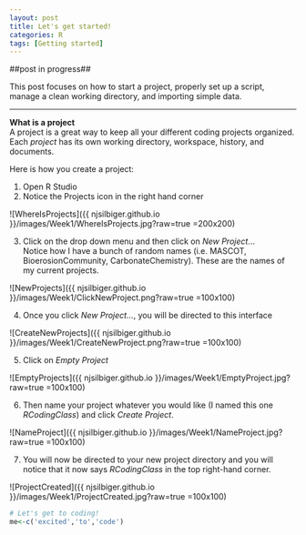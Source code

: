 ```yaml
---
layout: post
title: Let's get started!
categories: R
tags: [Getting started]
---
```

##post in progress##

This post focuses on how to start a project, properly set up a script, manage a clean working directory, and importing simple data.

----------

**What is a project**   
A project is a great way to keep all your different coding projects organized.  Each *project* has its own working directory, workspace, history, and documents. 

Here is how you create a project:  


1) Open R Studio  
2) Notice the Projects icon in the right hand corner 
 
![WhereIsProjects]({{ njsilbiger.github.io }}/images/Week1/WhereIsProjects.jpg?raw=true =200x200)
  
3)  Click on the drop down menu and then click on *New Project*...    
Notice how I have a bunch of random names (i.e. MASCOT, BioerosionCommunity, CarbonateChemistry).  These are the names of my current projects.
  
![NewProjects]({{ njsilbiger.github.io }}/images/Week1/ClickNewProject.png?raw=true =100x100)  

4) Once you click *New Project...*, you will be directed to this interface 

![CreateNewProjects]({{ njsilbiger.github.io }}/images/Week1/CreateNewProject.png?raw=true =100x100)  

5) Click on *Empty Project*

![EmptyProjects]({{ njsilbiger.github.io }}/images/Week1/EmptyProject.jpg?raw=true =100x100)  

6) Then name your project whatever you would like (I named this one *RCodingClass*) and click *Create Project*.  

![NameProject]({{ njsilbiger.github.io }}/images/Week1/NameProject.jpg?raw=true =100x100)  

7) You will now be directed to your new project directory and you will notice that it now says *RCodingClass* in the top right-hand corner.  


![ProjectCreated]({{ njsilbiger.github.io }}/images/Week1/ProjectCreated.jpg?raw=true =100x100) 


```R
# Let's get to coding! 
me<-c('excited','to','code')
```
